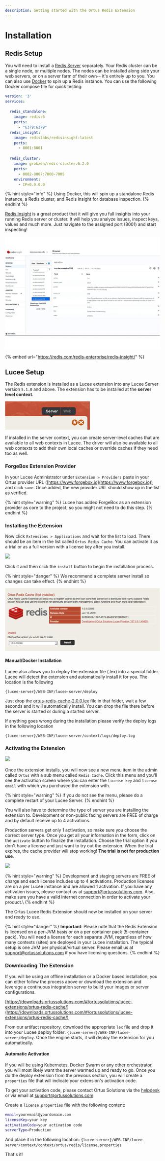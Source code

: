 ```yaml
---
description: Getting started with the Ortus Redis Extension
---
```


# Installation

## Redis Setup <a href="#redis-setup" id="redis-setup"></a>

You will need to install a [Redis Server](https://redis.io) separately. Your Redis cluster can be a single node, or multiple nodes. The nodes can be installed along side your web servers, or on a server farm of their own-- it's entirely up to you. You can also use [Docker](https://www.docker.com) to spin up a Redis instance. You can use the following Docker compose file for quick testing:

```yaml
version: '3'
services:

  redis_standalone:
    image: redis:6
    ports:
      - "6379:6379"
  redis_insight:
    image: redislabs/redisinsight:latest
    ports:
      - 8001:8001

  redis_cluster:
    image: grokzen/redis-cluster:6.2.0
    ports:
      - 8002-8007:7000-7005
    environment:
      - IP=0.0.0.0

```

{% hint style="info" %}
Using Docker, this will spin up a standalone Redis instance, a Redis cluster, and Redis insight for database inspection.
{% endhint %}

[Redis Insight](https://redis.com/redis-enterprise/redis-insight/) is a great product that it will give you full insights into your running Redis server or cluster.  It will help you analyze issues, inspect keys, values and much more.  Just navigate to the assigned port (8001) and start inspecting!

![Redis Insight](<../.gitbook/assets/image (3).png>)

{% embed url="https://redis.com/redis-enterprise/redis-insight/" %}

## Lucee Setup

The Redis extension is installed as a Lucee extension into any Lucee Server version `5.1.0` and above. The extension has to be installed at the **server level context**.

![](<../.gitbook/assets/image (1) (1).png>)

If installed in the server context, you can create server-level caches that are available to all web contexts in Lucee. The driver will also be available to all web contexts to add their own local caches or override caches if they need too as well.

### **ForgeBox Extension Provider**

In your Lucee Administrator under `Extension > Providers` paste in your Ortus provider URL ([https://www.forgebox.io](https://www.forgebox.io)) and click `save`. Once added, the new provider URL should show up in the list as verified.&#x20;

{% hint style="warning" %}
Lucee has added ForgeBox as an extension provider as core to the project, so you might not need to do this step.
{% endhint %}

### **Installing the Extension**

Now click `Extensions > Applications` and wait for the list to load. There should be an item in the list called `Ortus Redis Cache`. You can activate it as a trial or as a full version with a license key after you install.

![](<../.gitbook/assets/image (5) (1).png>)

Click it and then click the `install` button to begin the installation process.

{% hint style="danger" %}
We recommend a complete server install so changes can take effect.
{% endhint %}

![](<../.gitbook/assets/image (3) (1).png>)

#### Manual/Docker Installation

Lucee also allows you to deploy the extension file (.lex) into a special folder.  Lucee will detect the extension and automatically install it for you.  The location is the following

```
{lucee-server}/WEB-INF/lucee-server/deploy
```

Just drop the [ortus-redis-cache-2.0.0.lex](https://s3.amazonaws.com/downloads.ortussolutions.com/ortussolutions/lucee-extensions/ortus-redis-cache/2.0.0/ortus-redis-cache-2.0.0.lex) file in that folder, wait a few seconds and it will automatically install. You can drop the file there before the server is started or during a started server.

If anything goes wrong during the installation please verify the deploy logs in the following location

```
{lucee-server}/WEB-INF/lucee-server/context/logs/deploy.log
```

### **Activating the Extension**

![](<../.gitbook/assets/image (2).png>)\
\
Once the extension installs, you will now see a new menu item in the admin called `Ortus` with a sub menu called `Redis Cache`. Click this menu and you'll see the activation screen where you can enter the `license key` and `license email` with which you purchased the extension with.

{% hint style="warning" %}
If you do not see the menu, please do a complete restart of your Lucee Server.
{% endhint %}

You will also have to determine the type of server you are installing the extension to. Development or non-public facing servers are FREE of charge and by default receive up to 4 activations.

Production servers get only 1 activation, so make sure you choose the correct server type. Once you get all your information in the form, click on the `activate` button to finalize the installation. Choose the trial option if you don't have a license and just want to try out the extension. When the trial expires, the cache provider will stop working! **The trial is not for production use**.

![](<../.gitbook/assets/image (4) (1).png>)

{% hint style="warning" %}
Development and staging servers are FREE of charge and each license includes up to 4 activations. Production licenses are on a per Lucee instance and are allowed 1 activation. If you have any activation issues, please contact us at [support@ortussolutions.com](mailto:support@ortussolutions.com). Also, make sure you have a valid internet connection in order to activate your product.\\
{% endhint %}

The Ortus Lucee Redis Extension should now be installed on your server and ready to use.

{% hint style="danger" %}
**Important**: Please note that the Redis Extension is licensed on a per-JVM basis or on a per container pack (5-container pack). You will need a license for each separate JVM, regardless of how many contexts (sites) are deployed in your Lucee installation. The typical setup is one JVM per physical/virtual server. Please email us at [support@ortussolutions.com](http://127.0.0.1:49339/docs/support@ortussolutions.com) if you have licensing questions.
{% endhint %}

### Downloading The Extension

If you will be using an offline installation or a Docker based installation, you can either follow the process above or download the extension and leverage a continuous integration server to build your images or server configurations.

[https://downloads.ortussolutions.com/#/ortussolutions/lucee-extensions/ortus-redis-cache/](https://downloads.ortussolutions.com/#/ortussolutions/lucee-extensions/ortus-redis-cache/)

From our artifact repository, download the appropriate `lex` file and drop it into your Lucee deploy folder: `{lucee-server}/WEB-INF/lucee-server/deploy`. Once the engine starts, it will deploy the extension for you automatically.

#### Automatic Activation <a href="#automatic-activation" id="automatic-activation"></a>

If you will be using Kubernetes, Docker Swarm or any other orchestrator, you will most likely want the server warmed up and ready to go. Once you do the deploy extension from the previous section, you will create a `properties` file that will indicate your extension's activation code.

To get your activation code, please contact Ortus Solutions via the [helpdesk](https://ortussolutions.atlassian.net/servicedesk/customer/portal/9) or via email at [support@ortussolutions.com](mailto:support@ortussolutions.com)

Create a `license.properties` file with the following content:

```bash
email=youremail@yourdomain.com
licenseKey=your key
activationCode=your activation code
serverType=Production
```

And place it in the following location: `{lucee-server}/WEB-INF/lucee-server/context/context/ortus/redis/license.properties`

That's it!
